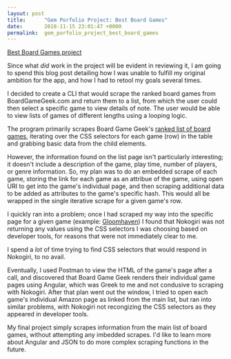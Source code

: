 ```yaml
---
layout: post
title:      "Gem Porfolio Project: Best Board Games"
date:       2018-11-15 23:01:47 +0000
permalink:  gem_porfolio_project_best_board_games
---
```



[Best Board Games project](http://https://github.com/renojames/best_board_games)


Since what *did* work in the project will be evident in reviewing it, I am going to spend this blog post detailing how I was unable to fulfill my original ambition for the app, and how I had to retool my goals several times. 

I decided to create a CLI that would scrape the ranked board games from BoardGameGeek.com and return them to a list, from which the user could then select a specific game to view details of note. The user would be able to view lists of games of different lengths using a looping logic. 

The program primarily scrapes Board Game Geek's [ranked list of board games](http://boardgamegeek.com/browse/boardgame), iterating over the CSS selectors for each game (row) in the table and grabbing basic data from the child elements.

However, the information found on the list page isn't particularly interesting; it doesn't include a description of the game, play time, number of players, or genre information. So, my plan was to do an embedded scrape of each game, storing the link for each game as an attribue of the game, using open URI to get into the game's individual page, and then scraping additional data to be added as attributes to the game's specific hash. This would all be wrapped in the single iterative scrape for a given game's row. 

I quickly ran into a problem; once I had scraped my way into the specific page for a given game (example: [Gloomhaven](http://boardgamegeek.com/boardgame/174430/gloomhaven)) I found that Nokogiri was not returning any values using the CSS selectors I was choosing based on developer tools, for reasons that were not immediately clear to me. 

I spend a *lot* of time trying to find CSS selectors that would respond in Nokogiri, to no avail. 

Eventually, I used Postman to view the HTML of the game's page after a call, and discovered that Board Game Geek renders their individual game pages using Angular, which was Greek to me and not condusive to scraping with Nokogiri. After that plan went out the window, I tried to open each game's individual Amazon page as linked from the main list, but ran into similar problems, with Nokogiri not recongizing the CSS selectors as they appeared in developer tools. 

My final project simply scrapes information from the main list of board games, without attempting any imbedded scrapes. I'd like to learn more about Angular and JSON to do more complex scraping functions in the future. 



